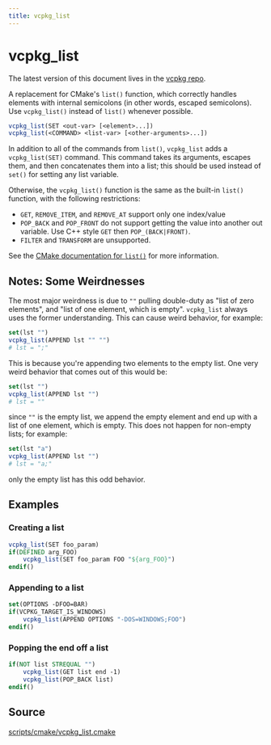 ```yaml
---
title: vcpkg_list
---
```


# vcpkg_list

The latest version of this document lives in the [vcpkg repo](https://github.com/Microsoft/vcpkg/blob/master/docs/maintainers/vcpkg_list.md).

A replacement for CMake's `list()` function, which correctly handles elements
with internal semicolons (in other words, escaped semicolons).
Use `vcpkg_list()` instead of `list()` whenever possible.

```cmake
vcpkg_list(SET <out-var> [<element>...])
vcpkg_list(<COMMAND> <list-var> [<other-arguments>...])
```

In addition to all of the commands from `list()`, `vcpkg_list` adds
a `vcpkg_list(SET)` command.
This command takes its arguments, escapes them, and then concatenates
them into a list; this should be used instead of `set()` for setting any
list variable.

Otherwise, the `vcpkg_list()` function is the same as the built-in
`list()` function, with the following restrictions:

- `GET`, `REMOVE_ITEM`, and `REMOVE_AT` support only one index/value
- `POP_BACK` and `POP_FRONT` do not support getting the value into
  another out variable. Use C++ style `GET` then `POP_(BACK|FRONT)`.
- `FILTER` and `TRANSFORM` are unsupported.

See the [CMake documentation for `list()`](https://cmake.org/cmake/help/latest/command/list.html)
for more information.

## Notes: Some Weirdnesses

The most major weirdness is due to `""` pulling double-duty as "list of zero elements",
and "list of one element, which is empty". `vcpkg_list` always uses the former understanding.
This can cause weird behavior, for example:

```cmake
set(lst "")
vcpkg_list(APPEND lst "" "")
# lst = ";"
```

This is because you're appending two elements to the empty list.
One very weird behavior that comes out of this would be:

```cmake
set(lst "")
vcpkg_list(APPEND lst "")
# lst = ""
```

since `""` is the empty list, we append the empty element and end up with a list
of one element, which is empty. This does not happen for non-empty lists;
for example:

```cmake
set(lst "a")
vcpkg_list(APPEND lst "")
# lst = "a;"
```

only the empty list has this odd behavior.

## Examples

### Creating a list

```cmake
vcpkg_list(SET foo_param)
if(DEFINED arg_FOO)
    vcpkg_list(SET foo_param FOO "${arg_FOO}")
endif()
```

### Appending to a list

```cmake
set(OPTIONS -DFOO=BAR)
if(VCPKG_TARGET_IS_WINDOWS)
    vcpkg_list(APPEND OPTIONS "-DOS=WINDOWS;FOO")
endif()
```

### Popping the end off a list

```cmake
if(NOT list STREQUAL "")
    vcpkg_list(GET list end -1)
    vcpkg_list(POP_BACK list)
endif()
```

## Source
[scripts/cmake/vcpkg\_list.cmake](https://github.com/Microsoft/vcpkg/blob/master/scripts/cmake/vcpkg_list.cmake)


